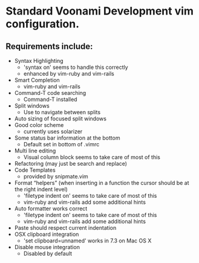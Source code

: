 # Standard Voonami Development vim configuration.

## Requirements include:
* Syntax Highlighting
    * 'syntax on' seems to handle this correctly
    * enhanced by vim-ruby and vim-rails
* Smart Completion
    * vim-ruby and vim-rails
* Command-T code searching
    * Command-T installed
* Split windows
    * Use <c-h><c-j><c-k><c-l> to navigate between splits
* Auto sizing of focused split windows
* Good color scheme
    * currently uses solarizer
* Some status bar information at the bottom
    * Default set in bottom of .vimrc
* Multi line editing
    * Visual column block seems to take care of most of this
* Refactoring (may just be search and replace)
* Code Templates
    * provided by snipmate.vim
* Format “helpers” (when inserting in a function the cursor should be at the right indent level)
    * 'filetype indent on' seems to take care of most of this
    * vim-ruby and vim-rails add some additional hints
* Auto formatter works correct
    * 'filetype indent on' seems to take care of most of this
    * vim-ruby and vim-rails add some additional hints
* Paste should respect current indentation
* OSX clipboard integration
    * 'set clipboard=unnamed' works in 7.3 on Mac OS X
* Disable mouse integration
    * Disabled by default

